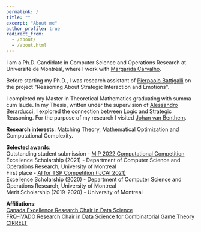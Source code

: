 ```yaml
---
permalink: /
title: ""
excerpt: "About me"
author_profile: true
redirect_from: 
  - /about/
  - /about.html
---
```



I am a Ph.D. Candidate in Computer Science and Operations Research at Université de Montréal, where I work with [Margarida Carvalho](http://margaridacarvalho.org). 

Before starting my Ph.D., I was research assistant of [Pierpaolo Battigalli](https://dec.unibocconi.eu/people/pierpaolo-battigalli) on the project "Reasoning About Strategic Interaction and Emotions". 

I completed my Master in Theoretical Mathematics graduating with summa cum laude. In my Thesis, written under the supervision of [Alessandro Berarducci](https://people.dm.unipi.it/berardu/), I explored the connection between Logic and Strategic Reasoning. For the purpose of my research I visited [Johan van Benthem](https://staff.fnwi.uva.nl/j.vanbenthem/). 


**Research interests**: Matching Theory, Mathematical Optimization and Computational Complexity. 

**Selected awards**:\
Outstanding student submission - [MIP 2022 Computational Competition](https://www.mixedinteger.org/2022/competition/)\
Excellence Scholarship (2021) - Department of Computer Science and Operations Research, University of Montreal\
First place - [AI for TSP Competition (IJCAI 2021)](https://www.tspcompetition.com/)\
Excellence Scholarship (2020) - Department of Computer Science and Operations Research, University of Montreal\
Merit Scholarship (2019-2020) - University of Montreal


**Affiliations**:\
[Canada Excellence Research Chair in Data Science](https://cerc-datascience.polymtl.ca/)\
[FRQ–IVADO Research Chair in Data Science for Combinatorial Game Theory](http://margaridacarvalho.org/chair.html)\
[CIRRELT](https://www.cirrelt.ca/)
